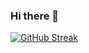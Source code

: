 ### Hi there 👋
[![GitHub Streak](http://github-readme-streak-stats.herokuapp.com?user=liko28s&theme=dark&hide_border=true&date_format=j%20M%5B%20Y%5D)](https://git.io/streak-stats)
